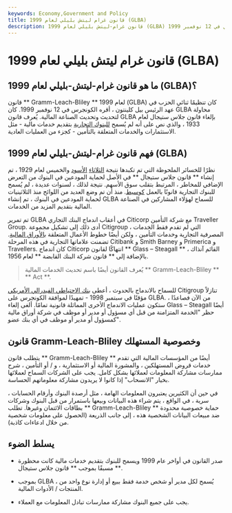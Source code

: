 ```yaml
---
keywords: Economy,Government and Policy
title: قانون غرام ليتش بليلي لعام 1999 (GLBA)
description: قانون غرام-ليتش بليلي لعام 1999 (GLBA) كان لائحة من الحزبين في عهد الرئيس بيل كلينتون ، أقره الكونجرس الأمريكي في 12 نوفمبر 1999.
---
```


# قانون غرام ليتش بليلي لعام 1999 (GLBA)
## ما هو قانون غرام-ليتش-بليلي لعام 1999 (GLBA)؟

قانون ** Gramm-Leach-Bliley ** لعام 1999 (GLBA) كان تنظيمًا ثنائي الحزب في عهد الرئيس بيل كلينتون ، أقره الكونجرس في 12 نوفمبر 1999. كان GLBA محاولة لتحديث وتحديث الصناعة المالية. يُعرف قانون GLBA بإلغاء قانون جلاس ستيجال لعام 1933 ، والذي نص على أنه لم يُسمح [للبنوك التجارية](/commercialbank) بتقديم خدمات مالية - مثل الاستثمارات والخدمات المتعلقة بالتأمين - كجزء من العمليات العادية.

## فهم قانون غرام-ليتش-بليلي لعام 1999 (GLBA)

نظرًا للخسائر الملحوظة التي تم تكبدها نتيجة [الثلاثاء](/blackthursday) [الأسود](/blacktuesday) والخميس لعام 1929 ، تم إنشاء ** قانون جلاس ستيجال ** في الأصل لحماية المودعين في البنوك من التعرض الإضافي للمخاطر ، المرتبط بتقلب سوق الأسهم. نتيجة لذلك ، لسنوات عديدة ، لم يُسمح للبنوك التجارية قانونًا بالعمل [كوسيط](/broker). منذ أن تم وضع العديد من اللوائح منذ الثلاثينيات لحماية المودعين في البنوك ، تم إنشاء GLBA للسماح لهؤلاء المشاركين في الصناعة المالية بتقديم المزيد من الخدمات.

تم تمرير GLBA في أعقاب اندماج البنك التجاري Citicorp مع شركة التأمين Traveller Group. أدى ذلك إلى تشكيل مجموعة Citigroup ، التي لم تقدم فقط الخدمات المصرفية التجارية وخدمات التأمين ، ولكن أيضًا خطوط الأعمال المتعلقة [بالأوراق المالية](/security). تضمنت علاماتها التجارية في هذه المرحلة Citibank و Smith Barney و Primerica و Travellers. كان اندماج Citicorp انتهاكًا لقانون ** Glass – Steagall ** القائم آنذاك ، بالإضافة إلى ** قانون شركة البنك القابضة ** لعام 1956.

> يُعرف القانون أيضًا باسم تحديث الخدمات المالية ** Gramm-Leach-Bliley ** ** Act **.

>

للسماح بالاندماج بالحدوث ، أعطى [بنك الاحتياطي الفيدرالي الأمريكي](/federalreservebank) Citigroup تنازلاً مؤقتًا في سبتمبر 1998 - تمهيدًا لموافقة الكونجرس على GLBA. من الآن فصاعدًا ، ستكون عمليات الاندماج الأخرى المماثلة قانونية تمامًا. ألغى إلغاء Glass – Steagall أيضًا حظر "الخدمة المتزامنة من قبل أي مسؤول أو مدير أو موظف في شركة أوراق مالية كمسؤول أو مدير أو موظف في أي بنك عضو".

## قانون Gramm-Leach-Bliley وخصوصية المستهلك

يتطلب قانون ** Gramm-Leach-Bliley ** أيضًا من المؤسسات المالية التي تقدم خدمات قروض المستهلكين ، والمشورة المالية أو الاستثمارية ، و / أو التأمين ، شرح ممارسات مشاركة المعلومات لعملائها بشكل كامل. يجب على الشركات السماح لعملائها بخيار "الانسحاب" إذا كانوا لا يريدون مشاركة معلوماتهم الحساسة.

في حين أن الكثيرين يعتبرون المعلومات الهامة ، مثل أرصدة البنوك وأرقام الحسابات ، سرية ، في الواقع ، يتم شراء هذه البيانات وبيعها باستمرار من قبل البنوك وشركات بطاقات الائتمان وغيرها. تطلب ** Gramm-Leach-Bliley ** حماية خصوصية محدودة ضد مبيعات البيانات الشخصية هذه ، إلى جانب الذريعة (الحصول على معلومات شخصية من خلال ادعاءات كاذبة).

## يسلط الضوء

- صدر القانون في أواخر عام 1999 ويسمح للبنوك بتقديم خدمات مالية كانت محظورة مسبقًا بموجب ** قانون جلاس ستيجال **.

- بموجب GLBA ، يُسمح لكل مدير أو شخص خدمة فقط ببيع أو إدارة نوع واحد من المنتجات / الأدوات المالية.

- يجب على جميع البنوك مشاركة ممارسات تبادل المعلومات مع العملاء.

